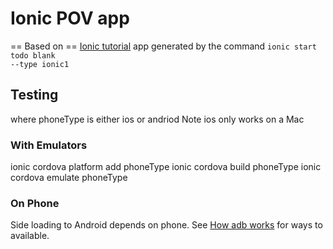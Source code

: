 # Ionic POV app
== Based on ==
[Ionic tutorial](https://ionicframework.com/docs/v1/guide/installation.html) app generated by the command
<code>ionic start todo blank --type ionic1</code>

## Testing 
where phoneType is either ios or andriod
Note ios only works on a Mac

### With Emulators
ionic cordova platform add phoneType
ionic cordova build phoneType
ionic cordova emulate phoneType

### On Phone
Side loading to Android depends on phone.  See [How adb works](https://developer.android.com/studio/command-line/adb.html#howadbworks) for ways to available. 